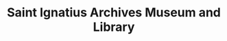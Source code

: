 ---
layout: repo
title: "Saint Ignatius Archives Museum and Library"
id: 10804
permalink: repos/10804/
---